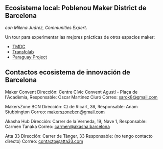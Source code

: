 ## Ecosistema local: Poblenou Maker District de Barcelona
*con Milena Juárez, Communities Expert.*

Un tour para experimentar las mejores prácticas de otros espacios maker:

- [TMDC](https://www.tmdc.es/)
- [Transfolab](https://www.transfolabbcn.com/)
- [Paraguay Project](https://make.works/companies/project-paraguay#history)

## Contactos ecosistema de innovación de Barcelona

Maker Convent
Dirección: Centre Cívic Convent Agustí - Plaça de l'Acadèmia,
Responsable: Oscar Martinez Ciuró
Correo: sarok8@gmail.com 

MakersZone BCN
Dirección: C/ de Ricart, 36, 
Responsable: Anam Stubbington
Correo: makerszonebcn@gmail.com

Akasha Hub
Dirección: Carrer de la Verneda, 19, Nave 1, 
Responsable: Carmen Tanaka
Correo: carmen@akasha.barcelona

Atta 33 
Dirección: Carrer de Tànger, 33
Responsable: (no tengo contacto directo)
Correo: contacto@atta33.com
